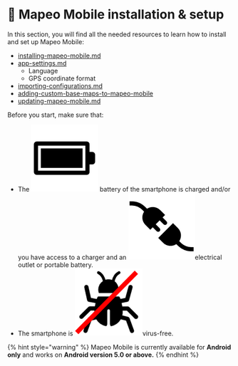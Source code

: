 # 📱 Mapeo Mobile installation & setup

In this section, you will find all the needed resources to learn how to install and set up Mapeo Mobile:

* [installing-mapeo-mobile.md](installing-mapeo-mobile.md "mention")
* [app-settings.md](app-settings.md "mention")
  * Language
  * GPS coordinate format
* [importing-configurations.md](importing-configurations.md "mention")
* [adding-custom-base-maps-to-mapeo-mobile](adding-custom-base-maps-to-mapeo-mobile/ "mention")
* [updating-mapeo-mobile.md](updating-mapeo-mobile.md "mention")

Before you start, make sure that:

* The <img src="../../.gitbook/assets/Battery_icon.png" alt="" data-size="line"> battery of the smartphone is charged and/or you have access to a charger and an <img src="../../.gitbook/assets/plug.png" alt="" data-size="line">electrical outlet or portable battery.
* The smartphone is <img src="../../.gitbook/assets/virus_free_bug_free_icon.png" alt="" data-size="line">virus-free.

{% hint style="warning" %}
Mapeo Mobile is currently available for **Android only** and works on **Android version 5.0 or above.**
{% endhint %}
